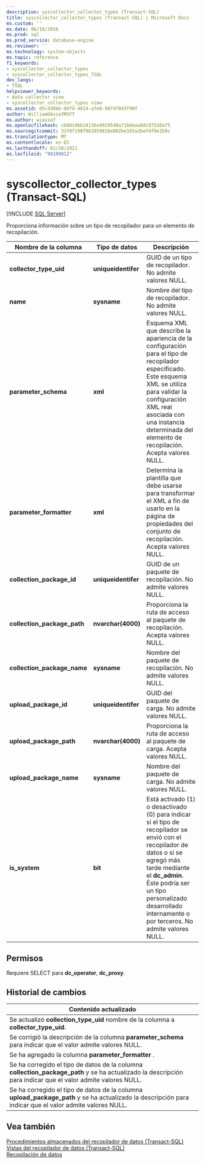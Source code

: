 ```yaml
---
description: syscollector_collector_types (Transact-SQL)
title: syscollector_collector_types (Transact-SQL) | Microsoft Docs
ms.custom: ''
ms.date: 06/10/2016
ms.prod: sql
ms.prod_service: database-engine
ms.reviewer: ''
ms.technology: system-objects
ms.topic: reference
f1_keywords:
- syscollector_collector_types
- syscollector_collector_types_TSQL
dev_langs:
- TSQL
helpviewer_keywords:
- data collector view
- syscollector_collector_types view
ms.assetid: d5cd30bb-89fd-4814-a7e8-9074f043f90f
author: WilliamDAssafMSFT
ms.author: wiassaf
ms.openlocfilehash: c680c9bb24136e9029540a71b6eaa8dc97520a75
ms.sourcegitcommit: 33f0f190f962059826e002be165a2bef4f9e350c
ms.translationtype: MT
ms.contentlocale: es-ES
ms.lasthandoff: 01/30/2021
ms.locfileid: "99199812"
---
```

# <a name="syscollector_collector_types-transact-sql"></a>syscollector_collector_types (Transact-SQL)
[!INCLUDE [SQL Server](../../includes/applies-to-version/sqlserver.md)]

  Proporciona información sobre un tipo de recopilador para un elemento de recopilación.  
  
|Nombre de la columna|Tipo de datos|Descripción|  
|-----------------|---------------|-----------------|  
|**collector_type_uid**|**uniqueidentifer**|GUID de un tipo de recopilador. No admite valores NULL.|  
|**name**|**sysname**|Nombre del tipo de recopilador. No admite valores NULL.|  
|**parameter_schema**|**xml**|Esquema XML que describe la apariencia de la configuración para el tipo de recopilador especificado. Este esquema XML se utiliza para validar la configuración XML real asociada con una instancia determinada del elemento de recopilación. Acepta valores NULL.|  
|**parameter_formatter**|**xml**|Determina la plantilla que debe usarse para transformar el XML a fin de usarlo en la página de propiedades del conjunto de recopilación. Acepta valores NULL.|  
|**collection_package_id**|**uniqueidentifer**|GUID de un paquete de recopilación. No admite valores NULL.|  
|**collection_package_path**|**nvarchar(4000)**|Proporciona la ruta de acceso al paquete de recopilación. Acepta valores NULL.|  
|**collection_package_name**|**sysname**|Nombre del paquete de recopilación. No admite valores NULL.|  
|**upload_package_id**|**uniqueidentifer**|GUID del paquete de carga. No admite valores NULL.|  
|**upload_package_path**|**nvarchar(4000)**|Proporciona la ruta de acceso al paquete de carga. Acepta valores NULL.|  
|**upload_package_name**|**sysname**|Nombre del paquete de carga. No admite valores NULL.|  
|**is_system**|**bit**|Está activado (1) o desactivado (0) para indicar si el tipo de recopilador se envió con el recopilador de datos o si se agregó más tarde mediante el **dc_admin**. Éste podría ser un tipo personalizado desarrollado internamente o por terceros. No admite valores NULL.|  
  
## <a name="permissions"></a>Permisos  
 Requiere SELECT para **dc_operator**, **dc_proxy**.  
  
## <a name="change-history"></a>Historial de cambios  
  
|Contenido actualizado|  
|---------------------|  
|Se actualizó **collection_type_uid** nombre de la columna a **collector_type_uid**.|  
|Se corrigió la descripción de la columna **parameter_schema** para indicar que el valor admite valores NULL.|  
|Se ha agregado la columna **parameter_formatter** .|  
|Se ha corregido el tipo de datos de la columna **collection_package_path** y se ha actualizado la descripción para indicar que el valor admite valores NULL.|  
|Se ha corregido el tipo de datos de la columna **upload_package_path** y se ha actualizado la descripción para indicar que el valor admite valores NULL.|  
  
## <a name="see-also"></a>Vea también  
 [Procedimientos almacenados del recopilador de datos &#40;Transact-SQL&#41;](../../relational-databases/system-stored-procedures/data-collector-stored-procedures-transact-sql.md)   
 [Vistas del recopilador de datos &#40;Transact-SQL&#41;](../../relational-databases/system-catalog-views/data-collector-views-transact-sql.md)   
 [Recopilación de datos](../../relational-databases/data-collection/data-collection.md)  
  
  
